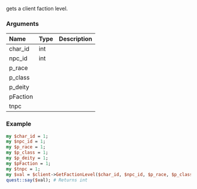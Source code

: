 gets a client faction level.
### Arguments
**Name**|**Type**|**Description**
:---|:---|:---
char_id|int|
npc_id|int|
p_race||
p_class||
p_deity||
pFaction||
tnpc||

### Example

```perl
my $char_id = 1;
my $npc_id = 1;
my $p_race = 1;
my $p_class = 1;
my $p_deity = 1;
my $pFaction = 1;
my $tnpc = 1;
my $val = $client->GetFactionLevel($char_id, $npc_id, $p_race, $p_class, $p_deity, $pFaction, $tnpc);
quest::say($val); # Returns int
```
